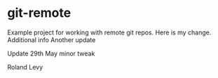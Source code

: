# git-remote

Example project for working with remote git repos.
Here is my change.
Additional info
Another update

Update 29th May
minor tweak

Roland Levy